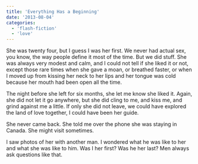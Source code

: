 ```yaml
---
title: 'Everything Has a Beginning'
date: '2013-08-04'
categories:
  - 'flash-fiction'
  - 'love'
---
```


She was twenty four, but I guess I was her first. We never had actual sex, you
know, the way people define it most of the time. But we did stuff. She was
always very modest and calm, and I could not tell if she liked it or not, except
those rare times when she gave a moan, or breathed faster, or when I moved up
from kissing her neck to her lips and her tongue was cold because her mouth had
been open all the time.

<!-- truncate -->

The night before she left for six months, she let me know she liked it. Again,
she did not let it go anywhere, but she did cling to me, and kiss me, and grind
against me a little. If only she did not leave, we could have explored the land
of love together, I could have been her guide.

She never came back. She told me over the phone she was staying in Canada. She
might visit sometimes.

I saw photos of her with another man. I wondered what he was like to her and
what she was like to him. Was I her first? Was he her last? Men always ask
questions like that.
